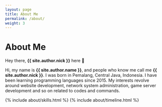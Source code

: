 ```yaml
---
layout: page
title: About Me
permalink: /about/
weight: 3
---
```


# **About Me**

Hey there, **{{ site.author.nick }}** here :wave:

Hi, my name is **{{ site.author.name }}**, and people who know me call me **{{ site.author.nick }}**. I was born in Pemalang, Central Java, Indonesia. I have been learning programming languages since 2015. My interests revolve around website development, network system administration, game server development and so on related to codes and commands.

<div class="row">
    {% include about/skills.html %}
    {% include about/timeline.html %}
</div>
